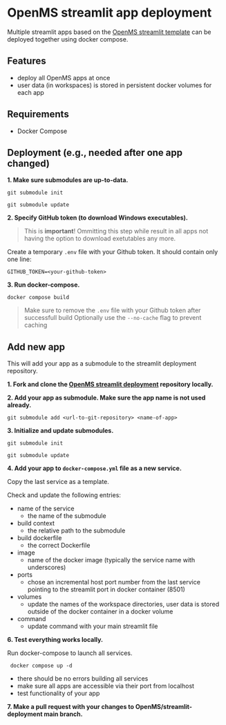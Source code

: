 # OpenMS streamlit app deployment

Multiple streamlit apps based on the [OpenMS streamlit template](https://github.com/OpenMS/streamlit-template/) can be deployed together using docker compose.

## Features

- deploy all OpenMS apps at once
- user data (in workspaces) is stored in persistent docker volumes for each app

## Requirements
- Docker Compose

## Deployment (e.g., needed after one app changed)

**1. Make sure submodules are up-to-data.**

`git submodule init`

`git submodule update`

**2. Specify GitHub token (to download Windows executables).**

> This is **important**! Ommitting this step while result in all apps not having the option to download exetutables any more.

Create a temporary `.env` file with your Github token. It should contain only one line:

`GITHUB_TOKEN=<your-github-token>`

**3. Run docker-compose.**

`docker compose build`

> Make sure to remove the `.env` file with your Github token after successfull build
> Optionally use the `--no-cache` flag to prevent caching

## Add new app

This will add your app as a submodule to the streamlit deployment repository. 

**1. Fork and clone the [OpenMS streamlit deployment](https://github.com/OpenMS/streamlit-deployment) repository locally.**

**2. Add your app as submodule. Make sure the app name is not used already.**

`git submodule add <url-to-git-repository> <name-of-app>`

**3. Initialize and update submodules.**

`git submodule init`

`git submodule update`

**4. Add your app to `docker-compose.yml` file as a new service.**

Copy the last service as a template.

Check and update the following entries:

- name of the service 
    - the name of the submodule
- build context
    - the relative path to the submodule
- build dockerfile
    - the correct Dockerfile
- image
    - name of the docker image (typically the service name with underscores)
- ports
    - chose an incremental host port number from the last service pointing to the streamlit port in docker container (8501)
- volumes
    - update the names of the workspace directories, user data is stored outside of the docker container in a docker volume 
- command
    - update command with your main streamlit file

**6. Test everything works locally.**

Run docker-compose to launch all services.

` docker compose up -d`

- there should be no errors building all services
- make sure all apps are accessible via their port from localhost
- test functionality of your app

**7. Make a pull request with your changes to OpenMS/streamlit-deployment main branch.**
